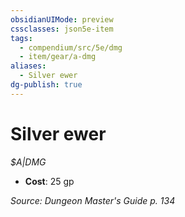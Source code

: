 ```yaml
---
obsidianUIMode: preview
cssclasses: json5e-item
tags:
  - compendium/src/5e/dmg
  - item/gear/a-dmg
aliases:
  - Silver ewer
dg-publish: true
---
```

# Silver ewer
*$A|DMG*  

- **Cost**: 25 gp

*Source: Dungeon Master's Guide p. 134*